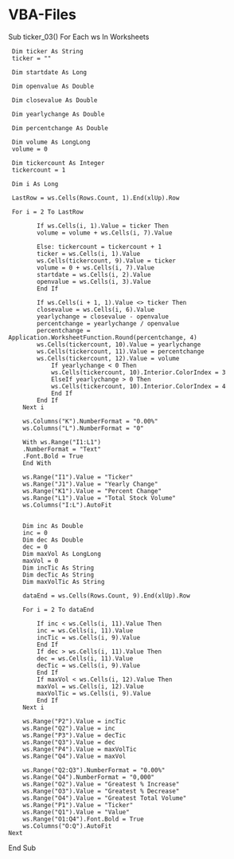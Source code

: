 # VBA-Files
Sub ticker_03()
For Each ws In Worksheets

     Dim ticker As String
     ticker = ""

     Dim startdate As Long

     Dim openvalue As Double

     Dim closevalue As Double

     Dim yearlychange As Double

     Dim percentchange As Double

     Dim volume As LongLong
     volume = 0

     Dim tickercount As Integer
     tickercount = 1

     Dim i As Long

     LastRow = ws.Cells(Rows.Count, 1).End(xlUp).Row

     For i = 2 To LastRow

            If ws.Cells(i, 1).Value = ticker Then
            volume = volume + ws.Cells(i, 7).Value

            Else: tickercount = tickercount + 1
            ticker = ws.Cells(i, 1).Value
            ws.Cells(tickercount, 9).Value = ticker
            volume = 0 + ws.Cells(i, 7).Value
            startdate = ws.Cells(i, 2).Value
            openvalue = ws.Cells(i, 3).Value
            End If

            If ws.Cells(i + 1, 1).Value <> ticker Then
            closevalue = ws.Cells(i, 6).Value
            yearlychange = closevalue - openvalue
            percentchange = yearlychange / openvalue
            percentchange = Application.WorksheetFunction.Round(percentchange, 4)
            ws.Cells(tickercount, 10).Value = yearlychange
            ws.Cells(tickercount, 11).Value = percentchange
            ws.Cells(tickercount, 12).Value = volume
                If yearlychange < 0 Then
                ws.Cells(tickercount, 10).Interior.ColorIndex = 3
                ElseIf yearlychange > 0 Then
                ws.Cells(tickercount, 10).Interior.ColorIndex = 4
                End If
            End If
        Next i

        ws.Columns("K").NumberFormat = "0.00%"
        ws.Columns("L").NumberFormat = "0"

        With ws.Range("I1:L1")
        .NumberFormat = "Text"
        .Font.Bold = True
        End With

        ws.Range("I1").Value = "Ticker"
        ws.Range("J1").Value = "Yearly Change"
        ws.Range("K1").Value = "Percent Change"
        ws.Range("L1").Value = "Total Stock Volume"
        ws.Columns("I:L").AutoFit


        Dim inc As Double
        inc = 0
        Dim dec As Double
        dec = 0
        Dim maxVol As LongLong
        maxVol = 0
        Dim incTic As String
        Dim decTic As String
        Dim maxVolTic As String

        dataEnd = ws.Cells(Rows.Count, 9).End(xlUp).Row

        For i = 2 To dataEnd

            If inc < ws.Cells(i, 11).Value Then
            inc = ws.Cells(i, 11).Value
            incTic = ws.Cells(i, 9).Value
            End If
            If dec > ws.Cells(i, 11).Value Then
            dec = ws.Cells(i, 11).Value
            decTic = ws.Cells(i, 9).Value
            End If
            If maxVol < ws.Cells(i, 12).Value Then
            maxVol = ws.Cells(i, 12).Value
            maxVolTic = ws.Cells(i, 9).Value
            End If
        Next i

        ws.Range("P2").Value = incTic
        ws.Range("Q2").Value = inc
        ws.Range("P3").Value = decTic
        ws.Range("Q3").Value = dec
        ws.Range("P4").Value = maxVolTic
        ws.Range("Q4").Value = maxVol

        ws.Range("Q2:Q3").NumberFormat = "0.00%"
        ws.Range("Q4").NumberFormat = "0,000"
        ws.Range("O2").Value = "Greatest % Increase"
        ws.Range("O3").Value = "Greatest % Decrease"
        ws.Range("O4").Value = "Greatest Total Volume"
        ws.Range("P1").Value = "Ticker"
        ws.Range("Q1").Value = "Value"
        ws.Range("O1:Q4").Font.Bold = True
        ws.Columns("O:Q").AutoFit
    Next
End Sub
